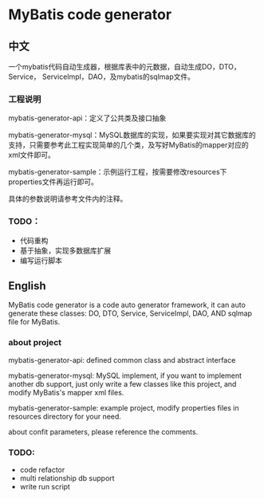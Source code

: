 # MyBatis code generator

## 中文

一个mybatis代码自动生成器，根据库表中的元数据，自动生成DO，DTO，Service， ServiceImpl，DAO，及mybatis的sqlmap文件。

### 工程说明

mybatis-generator-api：定义了公共类及接口抽象

mybatis-generator-mysql：MySQL数据库的实现，如果要实现对其它数据库的支持，只需要参考此工程实现简单的几个类，及写好MyBatis的mapper对应的xml文件即可。

mybatis-generator-sample：示例运行工程，按需要修改resources下properties文件再运行即可。

具体的参数说明请参考文件内的注释。

### TODO：

* 代码重构
* 基于抽象，实现多数据库扩展
* 编写运行脚本

## English

MyBatis code generator is a code auto generator framework, 
it can auto generate these classes: DO, DTO, Service, ServiceImpl, DAO, AND sqlmap file for MyBatis.

### about project

mybatis-generator-api: defined common class and abstract interface

mybatis-generator-mysql: MySQL implement, if you want to implement another db support, just only write a few classes like this project, and modify MyBatis's mapper xml files.

mybatis-generator-sample: example project, modify properties files in resources directory for your need.

about confit parameters, please reference the comments.

### TODO:

* code refactor
* multi relationship db support
* write run script
